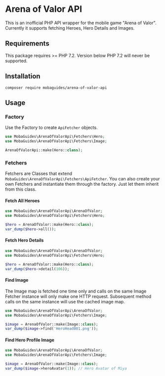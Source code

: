 # Arena of Valor API

This is an inofficial PHP API wrapper for the mobile game "Arena of Valor". Currently it supports fetching Heroes, Hero Details and Images.

## Requirements

This package requires >= PHP 7.2. Version below PHP 7.2 will never 
be supported.

## Installation

`composer require mobaguides/arena-of-valor-api`

## Usage

### Factory

Use the Factory to create `ApiFetcher` objects. 

````php
use MobaGuides\ArenaOfValorApi\Fetchers\Hero;
use MobaGuides\ArenaOfValorApi\Fetchers\Image;

ArenaOfValorApi::make(Hero::class);
````

### Fetchers

Fetchers are Classes that extend `MobaGuides\ArenaOfValorApi\Fetchers\ApiFetcher`.
You can also create your own Fetchers and instantiate them through the factory. Just let them inherit from this class.

#### Fetch All Heroes

````php
use MobaGuides\ArenaOfValorApi\ArenaOfValor;
use MobaGuides\ArenaOfValorApi\Fetchers\Hero;

$hero = ArenaOfValor::make(Hero::class);
var_dump($hero->all());
````

#### Fetch Hero Details

````php
use MobaGuides\ArenaOfValorApi\ArenaOfValor;
use MobaGuides\ArenaOfValorApi\Fetchers\Hero;

$hero = ArenaOfValor::make(Hero::class);
var_dump($hero->detail(106));
````

#### Find Image

The Image map is fetched one time only and calls on the same
Image Fetcher instance will only make one HTTP request. Subsequent
method calls on the same instance will use the cached image map. 

````php
use MobaGuides\ArenaOfValorApi\ArenaOfValor;
use MobaGuides\ArenaOfValorApi\Fetchers\Image;

$image = ArenaOfValor::make(Image::class);
var_dump($image->find('HeroHead001.png'));
````

#### Find Hero Profile Image

````php
use MobaGuides\ArenaOfValorApi\ArenaOfValor;
use MobaGuides\ArenaOfValorApi\Fetchers\Image;

$image = ArenaOfValor::make(Image::class);
var_dump($image->heroAvatar(1)); // Hero Avatar of Miya
````
